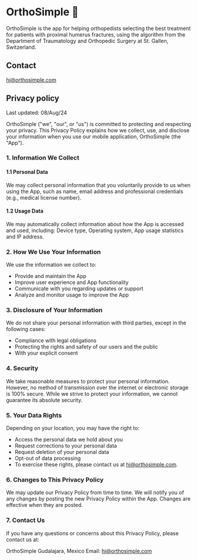 # OrthoSimple 🦾

OrthoSimple is the app for helping orthopedists selecting the best treatment for patients with proximal humerus fractures, using the algorithm from the Department of Traumatology and Orthopedic Surgery at St. Gallen, Switzerland.

## Contact

[hi@orthosimple.com](mailto:hi@orthosimple.com)

## Privacy policy

Last updated: 08/Aug/24

OrthoSimple ("we", "our", or "us") is committed to protecting and respecting your privacy. This Privacy Policy explains how we collect, use, and disclose your information when you use our mobile application, OrthoSimple (the "App").

### 1. Information We Collect

#### 1.1 Personal Data

We may collect personal information that you voluntarily provide to us when using the App, such as name, email address and professional credentials (e.g., medical license number).

#### 1.2 Usage Data

We may automatically collect information about how the App is accessed and used, including: Device type, Operating system, App usage statistics and IP address.

### 2. How We Use Your Information

We use the information we collect to:

* Provide and maintain the App
* Improve user experience and App functionality
* Communicate with you regarding updates or support
* Analyze and monitor usage to improve the App

### 3. Disclosure of Your Information

We do not share your personal information with third parties, except in the following cases:

* Compliance with legal obligations
* Protecting the rights and safety of our users and the public
* With your explicit consent

### 4. Security

We take reasonable measures to protect your personal information. However, no method of transmission over the internet or electronic storage is 100% secure. While we strive to protect your information, we cannot guarantee its absolute security.

### 5. Your Data Rights

Depending on your location, you may have the right to:

* Access the personal data we hold about you
* Request corrections to your personal data
* Request deletion of your personal data
* Opt-out of data processing
* To exercise these rights, please contact us at [hi@orthosimple.com](mailto:hi@orthosimple.com).

### 6. Changes to This Privacy Policy

We may update our Privacy Policy from time to time. We will notify you of any changes by posting the new Privacy Policy within the App. Changes are effective when they are posted.

### 7. Contact Us

If you have any questions or concerns about this Privacy Policy, please contact us at:

OrthoSimple
Gudalajara, Mexico
Email: [hi@orthosimple.com](mailto:hi@orthosimple.com)
